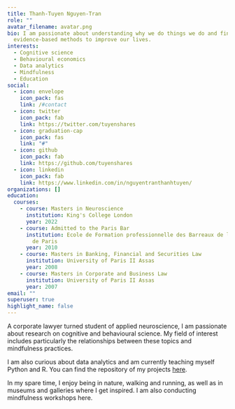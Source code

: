 ```yaml
---
title: Thanh-Tuyen Nguyen-Tran
role: ""
avatar_filename: avatar.png
bio: I am passionate about understanding why we do things we do and finding
  evidence-based methods to improve our lives.
interests:
  - Cognitive science
  - Behavioural economics
  - Data analytics
  - Mindfulness
  - Education
social:
  - icon: envelope
    icon_pack: fas
    link: /#contact
  - icon: twitter
    icon_pack: fab
    link: https://twitter.com/tuyenshares
  - icon: graduation-cap
    icon_pack: fas
    link: "#"
  - icon: github
    icon_pack: fab
    link: https://github.com/tuyenshares
  - icon: linkedin
    icon_pack: fab
    link: https://www.linkedin.com/in/nguyentranthanhtuyen/
organizations: []
education:
  courses:
    - course: Masters in Neuroscience
      institution: King's College London
      year: 2022
    - course: Admitted to the Paris Bar
      institution: Ecole de Formation professionnelle des Barreaux de la cour d'appel
        de Paris
      year: 2010
    - course: Masters in Banking, Financial and Securities Law
      institution: University of Paris II Assas
      year: 2008
    - course: Masters in Corporate and Business Law
      institution: University of Paris II Assas
      year: 2007
email: ""
superuser: true
highlight_name: false
---
```

A corporate lawyer turned student of applied neuroscience, I am passionate about research on cognitive and behavioural science. My field of interest includes particularly the relationships between these topics and mindfulness practices.  

I am also curious about data analytics and am currently teaching myself Python and R. You can find the repository of my projects [here](https://tuyenshares.github.io/). 

In my spare time, I enjoy being in nature, walking and running, as well as in museums and galleries where I get inspired. I am also conducting mindfulness workshops here.